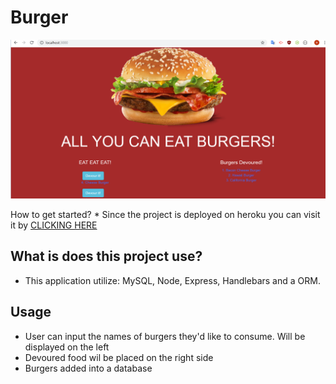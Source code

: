 # Burger
![Screenshot of app](https://github.com/Finishoff/burger/blob/master/public/assets/image/burgerhome.png)

How to get started?
    * Since the project is deployed on heroku you can visit it by 
    [CLICKING HERE](https://sheltered-depths-43019.herokuapp.com/)

## What is does this project use?
   * This application utilize: MySQL, Node, Express, Handlebars and a ORM. 
   
## Usage
   * User can input the names of burgers they'd like to consume. Will be displayed on the left
   * Devoured food wil be placed on the right side
   * Burgers added into a database
